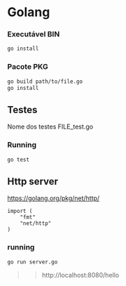 # Golang 

### Executável BIN

```bash
go install
``` 

### Pacote PKG

```bash
go build path/to/file.go
go install
```

## Testes
Nome dos testes FILE_test.go

### Running
```bash
go test
```

## Http server
https://golang.org/pkg/net/http/

```console
import (
    "fmt"
    "net/http"
)
```

### running
```bash
go run server.go
```
>> http://localhost:8080/hello